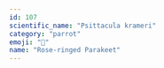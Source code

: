 ```yaml
---
id: 107
scientific_name: "Psittacula krameri"
category: "parrot"
emoji: "🦜"
name: "Rose-ringed Parakeet"
---
```

